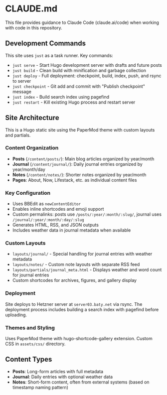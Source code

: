 # CLAUDE.md

This file provides guidance to Claude Code (claude.ai/code) when working with code in this repository.

## Development Commands

This site uses `just` as a task runner. Key commands:

- `just serve` - Start Hugo development server with drafts and future posts
- `just build` - Clean build with minification and garbage collection  
- `just deploy` - Full deployment: checkpoint, build, index, push, and rsync to server
- `just checkpoint` - Git add and commit with "Publish checkpoint" message
- `just index` - Build search index using pagefind
- `just restart` - Kill existing Hugo process and restart server

## Site Architecture

This is a Hugo static site using the PaperMod theme with custom layouts and partials.

### Content Organization
- **Posts** (`/content/posts/`): Main blog articles organized by year/month
- **Journal** (`/content/journal/`): Daily journal entries organized by year/month/day
- **Notes** (`/content/notes/`): Shorter notes organized by year/month
- **Pages**: About, Now, Lifestack, etc. as individual content files

### Key Configuration
- Uses BBEdit as `newContentEditor`
- Enables inline shortcodes and emoji support
- Custom permalinks: posts use `/posts/:year/:month/:slug/`, journal uses `/journal/:year/:month/:day/:slug`
- Generates HTML, RSS, and JSON outputs
- Includes weather data in journal metadata when available

### Custom Layouts
- `layouts/journal/` - Special handling for journal entries with weather metadata
- `layouts/notes/` - Custom note layouts with separate RSS feed
- `layouts/partials/journal_meta.html` - Displays weather and word count for journal entries
- Custom shortcodes for archives, figures, and gallery display

### Deployment
Site deploys to Hetzner server at `server03.baty.net` via rsync. The deployment process includes building a search index with pagefind before uploading.

### Themes and Styling
Uses PaperMod theme with hugo-shortcode-gallery extension. Custom CSS in `assets/css/` directory.

## Content Types
- **Posts**: Long-form articles with full metadata
- **Journal**: Daily entries with optional weather data
- **Notes**: Short-form content, often from external systems (based on timestamp naming pattern)